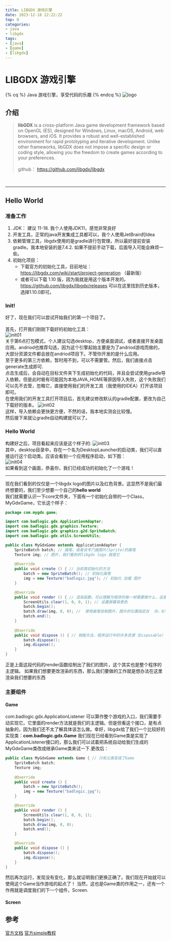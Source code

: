 ```yaml
---
title: LIBGDX 游戏引擎
date: 2023-12-18 22:22:22
top: 0
categories: 
- java
- libgdx
tags: 
- [java]
- [game]
- [libgdx]
---
```


# LIBGDX 游戏引擎
{% cq %} Java 游戏引擎，享受代码的乐趣 {% endcq %}
![logo](libgdx_logo.svg)
<!-- more -->



## 介绍
><b>libGDX</b> is a cross-platform Java game development framework based on OpenGL (ES), designed for Windows, Linux, macOS, Android, web browsers, and iOS. It provides a robust and well-established environment for rapid prototyping and iterative development. Unlike other frameworks, libGDX does not impose a specific design or coding style, allowing you the freedom to create games according to your preferences.<br><br>
github： https://github.com/libgdx/libgdx
<br>

---
## Hello World
### 准备工作
1. JDK： 建议 11-18. 我个人使用JDK11，感觉非常良好
2. 开发工具，正常的java开发集成工具都可以，我个人使用JetBrain的Idea
3. 依赖管理工具，libgdx使用的是gradle进行包管理，所以最好提前安装gradle。我本地安装的是7.4.2. 如果不提前手动下载，后面导入可能会麻烦一些。
4. 初始化项目：
    * 下载官方的初始化工具，目前地址： https://libgdx.com/wiki/start/project-generation （最新版）
    * 或者可以下载 1.10 版，因为我就是用这个版本开发的。https://github.com/libgdx/libgdx/releases 可以在这里找到历史版本，选择1.10.0即可。

### Init!
好了，现在我们可以尝试开始我们的第一个项目了。<br> 
<br>
首先，打开我们刚刚下载好的初始化工具： <br>
![init01](Libgdx_Init01.png)
<br>
关于第6点打包模式，个人建议勾选desktop，方便桌面调试，或者直接开发桌面应用。andriod也推荐勾选，因为这个引擎起始主要是为了andriod游戏而做的，大部分资源文件都会放在andriod项目下。不管你开发的是什么应用。<br>
至于更多的第三方依赖，暂时用不到，可以不需要管。然后，我们直接点击generate生成即可.<br>
点击生成后，会自动在目标文件夹下生成初始化的代码，并且会尝试使用gradle导入依赖，但是此时极有可能因为本地JAVA_HOME等原因导入失败，这个失败我们可以先不去管，忽略它，直接使用我们的开发工具（我使用的IDEA）打开该项目即可。<br>
在使用我们的开发工具打开项目后，首先建议修改默认的gradle配置，更改为自己下载好的版本。
![init02](Libgdx_Init02.png)<br>
这样，导入依赖会更快更方便，不然的话，我本地实测会比较慢。<br>
然后接下来就让gradle自动构建就可以了。

### Hello World
构建好之后，项目看起来应该是这个样子的:
![init03](Libgdx_Init03.png)<br>
其中，desktop目录中，存在一个名为DesktopLauncher的启动类，我们可以直接运行这个启动类。应该会看到一个应用程序启动，如下图：<br>
![init04](Libgdx_Init04.png)<br>
如果看到这个画面，恭喜你，我们已经成功的初始化了一个游戏！

---

现在我们看到的仅仅是一个libgdx logo的图片以及红色背景。这显然不是我们最终想要的，我们至少想要一个自己的**hello world**<br>
我们就需要认识一下core文件夹，下面有一个初始化自带的一个Class，MyGdxGame，它长这个样子：
``` java
package com.mygdx.game;

import com.badlogic.gdx.ApplicationAdapter;
import com.badlogic.gdx.graphics.Texture;
import com.badlogic.gdx.graphics.g2d.SpriteBatch;
import com.badlogic.gdx.utils.ScreenUtils;

public class MyGdxGame extends ApplicationAdapter {
	SpriteBatch batch; // 画笔，或者说专门画图片(Sprite)的画笔
	Texture img; // 图片，我们看到的libgdx logo 就是它
	
	@Override
	public void create () { // 当前类初始化的方法
		batch = new SpriteBatch(); // 初始化画笔
		img = new Texture("badlogic.jpg"); // 初始化 加载 图片
	}

	@Override
	public void render () { // 渲染函数，可以理解为程序的每一帧需要做什么，这里也是程序的主逻辑
		ScreenUtils.clear(1, 0, 0, 1); // 设置屏幕背景色
		batch.begin();
		batch.draw(img, 0, 0); //  使用画笔绘制图片，图片的位置指定在 （0，0） 处
		batch.end();
	}
	
	@Override
	public void dispose () { // 销毁方法，程序运行中的许多资源（Disposable）都需要释放
		batch.dispose();
		img.dispose();
	}
}

```
正是上面这段代码的render函数绘制出了我们的图片，这个其实也是整个程序的主逻辑。
如果我们想要更改渲染的东西，那么我们要做的工作就是想办法在这里渲染我们想要的东西

### 主要组件
#### **Game**
com.badlogic.gdx.ApplicationListener 可以算作整个游戏的入口，我们需要手动实现它。它里面的render方法就是我们的主逻辑。但是但看这个接口，是有点抽象的，因为我们还不太了解具体该怎么做。幸好，libgdx给了我们一个比较好的实现类：**com.badlogic.gdx.Game**
我们现在已经看到Game类是实现了ApplicationListener接口的，那么我们可以试着把系统自动给我们生成的MyGdxGame类改成继承Game类来试一下.更改后：
```java
public class MyGdxGame extends Game { // 只有父类变成了Game
	SpriteBatch batch;
	Texture img;
	
	@Override
	public void create () {
		batch = new SpriteBatch();
		img = new Texture("badlogic.jpg");
	}

	@Override
	public void render () {
		ScreenUtils.clear(1, 0, 0, 1);
		batch.begin();
		batch.draw(img, 0, 0);
		batch.end();
	}

	@Override
	public void dispose () {
		batch.dispose();
		img.dispose();
	}
}
```
然后再次运行，发现没有变化，那么就证明我们更换正确了。我们现在开始就可以使用这个Game当作游戏的起点了！
当然，这也是Game类的作用之一，还有一个作用就是调度我们的下一个组件，Screen.

#### **Screen**


## 参考
[官方文档](https://libgdx.com/wiki/start/project-generation)
[官方simple教程](https://libgdx.com/wiki/start/a-simple-game)